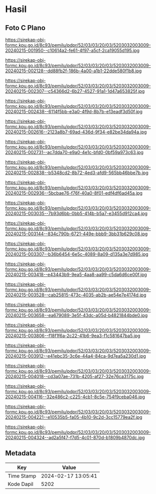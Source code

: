 # Hasil

## Foto C Plano

https://sirekap-obj-formc.kpu.go.id/8c93/pemilu/pdpr/52/03/03/20/03/5203032003009-20240215-001950--c10614a2-fe61-4f97-a5cf-2ca19055d195.jpg

https://sirekap-obj-formc.kpu.go.id/8c93/pemilu/pdpr/52/03/03/20/03/5203032003009-20240215-002128--dd88fb2f-186b-4a00-a1b1-22dde580f1b8.jpg

https://sirekap-obj-formc.kpu.go.id/8c93/pemilu/pdpr/52/03/03/20/03/5203032003009-20240215-002307--c54366d2-6b27-4527-91a1-1d47a653825f.jpg

https://sirekap-obj-formc.kpu.go.id/8c93/pemilu/pdpr/52/03/03/20/03/5203032003009-20240215-002438--6114f5bb-e3a0-4f9d-8b7b-e13eadf3d50f.jpg

https://sirekap-obj-formc.kpu.go.id/8c93/pemilu/pdpr/52/03/03/20/03/5203032003009-20240215-002616--2123a8b7-69ad-436d-9f34-e82be34da94a.jpg

https://sirekap-obj-formc.kpu.go.id/8c93/pemilu/pdpr/52/03/03/20/03/5203032003009-20240215-002731--ac7dda70-e9a0-4e1c-bfd0-0bf59a973c63.jpg

https://sirekap-obj-formc.kpu.go.id/8c93/pemilu/pdpr/52/03/03/20/03/5203032003009-20240215-002838--b5348cd2-8b72-4ed3-afd9-565bb46bbe7b.jpg

https://sirekap-obj-formc.kpu.go.id/8c93/pemilu/pdpr/52/03/03/20/03/5203032003009-20240215-002936--5bcbae76-f76f-40a0-8f01-edf4df6ad45a.jpg

https://sirekap-obj-formc.kpu.go.id/8c93/pemilu/pdpr/52/03/03/20/03/5203032003009-20240215-003035--7b93d6bb-0bb5-414b-b5a7-e3455d912ca4.jpg

https://sirekap-obj-formc.kpu.go.id/8c93/pemilu/pdpr/52/03/03/20/03/5203032003009-20240215-003144--834c790b-6721-449e-bbb9-3bb31b629c08.jpg

https://sirekap-obj-formc.kpu.go.id/8c93/pemilu/pdpr/52/03/03/20/03/5203032003009-20240215-003307--b36b6454-6e5c-4089-8a09-d135a3e7d985.jpg

https://sirekap-obj-formc.kpu.go.id/8c93/pemilu/pdpr/52/03/03/20/03/5203032003009-20240215-003418--e43443b9-9ea5-4aa8-aa99-c5da6d6ce00f.jpg

https://sirekap-obj-formc.kpu.go.id/8c93/pemilu/pdpr/52/03/03/20/03/5203032003009-20240215-003528--cab25815-473c-4035-ab2b-ae54e7e4174d.jpg

https://sirekap-obj-formc.kpu.go.id/8c93/pemilu/pdpr/52/03/03/20/03/5203032003009-20240215-003658--ea679089-3e5f-43dc-a05d-b4821844bde0.jpg

https://sirekap-obj-formc.kpu.go.id/8c93/pemilu/pdpr/52/03/03/20/03/5203032003009-20240215-003806--f18f1f6a-2c22-41b6-9ea3-f1c581647ba5.jpg

https://sirekap-obj-formc.kpu.go.id/8c93/pemilu/pdpr/52/03/03/20/03/5203032003009-20240215-003912--e41ebc35-3c6e-44a4-84ca-9d7ea5a230d1.jpg

https://sirekap-obj-formc.kpu.go.id/8c93/pemilu/pdpr/52/03/03/20/03/5203032003009-20240215-004018--cd3a07ae-731b-4205-af27-32e76ca3175c.jpg

https://sirekap-obj-formc.kpu.go.id/8c93/pemilu/pdpr/52/03/03/20/03/5203032003009-20240215-004116--32e486c2-c225-4cb1-8c5e-754f9ceba046.jpg

https://sirekap-obj-formc.kpu.go.id/8c93/pemilu/pdpr/52/03/03/20/03/5203032003009-20240215-004221--e10535b5-fa05-4b10-9c2d-3cc15779ea2f.jpg

https://sirekap-obj-formc.kpu.go.id/8c93/pemilu/pdpr/52/03/03/20/03/5203032003009-20240215-004324--ad2a5f47-f7d5-4c01-870d-b1809b4870dc.jpg


## Metadata

| Key        | Value               |
| ---------- | ------------------- |
| Time Stamp | 2024-02-17 13:05:41 |
| Kode Dapil | 5202                |



